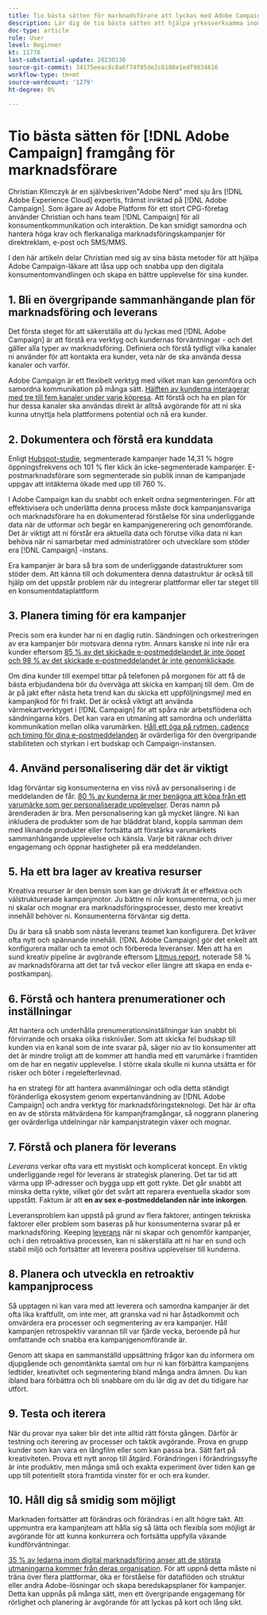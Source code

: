 ```yaml
---
title: Tio bästa sätten för marknadsförare att lyckas med Adobe Campaign
description: Lär dig de tio bästa sätten att hjälpa yrkesverksamma inom Adobe Campaign att låsa upp och snabba upp den digitala omvandlingen till konsumenter och få en bättre upplevelse för sina kunder.
doc-type: article
role: User
level: Beginner
kt: 11778
last-substantial-update: 20230130
source-git-commit: 34175eeac8c0a6f74f85de2c6188e1edf9034616
workflow-type: tm+mt
source-wordcount: '1279'
ht-degree: 0%

---
```



# Tio bästa sätten för [!DNL Adobe Campaign] framgång för marknadsförare

Christian Klimczyk är en självbeskriven&quot;Adobe Nerd&quot; med sju års [!DNL Adobe Experience Cloud] expertis, främst inriktad på [!DNL Adobe Campaign]. Som ägare av Adobe Platform för ett stort CPG-företag använder Christian och hans team [!DNL Campaign] för all konsumentkommunikation och interaktion. De kan smidigt samordna och hantera höga krav och flerkanaliga marknadsföringskampanjer för direktreklam, e-post och SMS/MMS.

I den här artikeln delar Christian med sig av sina bästa metoder för att hjälpa Adobe Campaign-läkare att låsa upp och snabba upp den digitala konsumentomvandlingen och skapa en bättre upplevelse för sina kunder.


## 1. Bli en övergripande sammanhängande plan för marknadsföring och leverans

Det första steget för att säkerställa att du lyckas med [!DNL Adobe Campaign] är att förstå era verktyg och kundernas förväntningar - och det gäller alla typer av marknadsföring. Definiera och förstå tydligt vilka kanaler ni använder för att kontakta era kunder, veta när de ska använda dessa kanaler och varför.

Adobe Campaign är ett flexibelt verktyg med vilket man kan genomföra och samordna kommunikation på många sätt. [Hälften av kunderna interagerar med tre till fem kanaler under varje köpresa](https://www.mckinsey.com/capabilities/operations/our-insights/redefine-the-omnichannel-approach-focus-on-what-truly-matters). Att förstå och ha en plan för hur dessa kanaler ska användas direkt är alltså avgörande för att ni ska kunna utnyttja hela plattformens potential och nå era kunder.

## 2. Dokumentera och förstå era kunddata

Enligt [Hubspot-studie](https://www.linkedin.com/pulse/customer-segmentation-effective-b2b-business-industry-sabreen), segmenterade kampanjer hade 14,31 % högre öppningsfrekvens och 101 % fler klick än icke-segmenterade kampanjer. E-postmarknadsförare som segmenterade sin publik innan de kampanjade uppgav att intäkterna ökade med upp till 760 %.

I Adobe Campaign kan du snabbt och enkelt ordna segmenteringen. För att effektivisera och underlätta denna process måste dock kampanjansvariga och marknadsförare ha en dokumenterad förståelse för sina underliggande data när de utformar och begär en kampanjgenerering och genomförande. Det är viktigt att ni förstår era aktuella data och förutse vilka data ni kan behöva när ni samarbetar med administratörer och utvecklare som stöder era [!DNL Campaign] -instans.

Era kampanjer är bara så bra som de underliggande datastrukturer som stöder dem. Att känna till och dokumentera denna datastruktur är också till hjälp om det uppstår problem när du integrerar plattformar eller tar steget till en konsumentdataplattform

## 3. Planera timing för era kampanjer

Precis som era kunder har ni en daglig rutin. Sändningen och orkestreringen av era kampanjer bör motsvara denna rytm. Annars kanske ni inte når era kunder eftersom [85 % av det skickade e-postmeddelandet är inte öppet och 98 % av det skickade e-postmeddelandet är inte genomklickade](https://www.validity.com/resource-center/state-of-email-2021/).

Om dina kunder till exempel tittar på telefonen på morgonen för att få de bästa erbjudandena bör du överväga att skicka en kampanj till dem. Om de är på jakt efter nästa heta trend kan du skicka ett uppföljningsmejl med en kampanjkod för fri frakt. Det är också viktigt att använda värmekartverktyget i [!DNL Campaign] för att spåra när arbetsflödena och sändningarna körs. Det kan vara en utmaning att samordna och underlätta kommunikation mellan olika varumärken. [Håll ett öga på rytmen, cadence och timing för dina e-postmeddelanden](https://experienceleaguecommunities.adobe.com/t5/adobe-campaign-classic-blogs/predictive-send-time-optimization-with-adobe-campaign/ba-p/561554) är ovärderliga för den övergripande stabiliteten och styrkan i ert budskap och Campaign-instansen.

## 4. Använd personalisering där det är viktigt

Idag förväntar sig konsumenterna en viss nivå av personalisering i de meddelanden de får. [80 % av kunderna är mer benägna att köpa från ett varumärke som ger personaliserade upplevelser](https://us.epsilon.com/power-of-me). Deras namn på ärenderaden är bra. Men personalisering kan gå mycket längre. Ni kan inkludera de produkter som de har bläddrat bland, koppla samman dem med liknande produkter eller fortsätta att förstärka varumärkets sammanhängande upplevelse och känsla. Varje bit räknar och driver engagemang och öppnar hastigheter på era meddelanden.

## 5. Ha ett bra lager av kreativa resurser

Kreativa resurser är den bensin som kan ge drivkraft åt er effektiva och välstrukturerade kampanjmotor. Ju bättre ni når konsumenterna, och ju mer ni skalar och mognar era marknadsföringsprocesser, desto mer kreativt innehåll behöver ni. Konsumenterna förväntar sig detta.

Du är bara så snabb som nästa leverans teamet kan konfigurera. Det kräver ofta nytt och spännande innehåll. [!DNL Adobe Campaign] gör det enkelt att konfigurera mallar och ta emot och förbereda leveranser. Men att ha en sund kreativ pipeline är avgörande eftersom [Litmus report](https://www.litmus.com/resources/state-of-email/), noterade 58 % av marknadsförarna att det tar två veckor eller längre att skapa en enda e-postkampanj.

## 6. Förstå och hantera prenumerationer och inställningar

Att hantera och underhålla prenumerationsinställningar kan snabbt bli förvirrande och orsaka olika risknivåer. Som att skicka fel budskap till kunden via en kanal som de inte svarar på, säger nio av tio konsumenter att det är mindre troligt att de kommer att handla med ett varumärke i framtiden om de har en negativ upplevelse. I större skala skulle ni kunna utsätta er för risker och böter i regelefterlevnad.

ha en strategi för att hantera avanmälningar och odla detta ständigt föränderliga ekosystem genom expertanvändning av [!DNL Adobe Campaign] och andra verktyg för marknadsföringsteknologi. Det här är ofta en av de största mätvärdena för kampanjframgångar, så noggrann planering ger ovärderliga utdelningar när kampanjstrategin växer och mognar.

## 7. Förstå och planera för leverans

_Leverans_ verkar ofta vara ett mystiskt och komplicerat koncept. En viktig underliggande regel för leverans är strategisk planering. Det tar tid att värma upp IP-adresser och bygga upp ett gott rykte. Det går snabbt att minska detta rykte, vilket gör det svårt att reparera eventuella skador som uppstått. Faktum är att **en av sex e-postmeddelanden når inte inkorgen**.

Leveransproblem kan uppstå på grund av flera faktorer, antingen tekniska faktorer eller problem som baseras på hur konsumenterna svarar på er marknadsföring. Keeping [leverans](https://business.adobe.com/products/campaign/email-deliverability.html) när ni skapar och genomför kampanjer, och i den retroaktiva processen, kan ni säkerställa att ni har en sund och stabil miljö och fortsätter att leverera positiva upplevelser till kunderna.

## 8. Planera och utveckla en retroaktiv kampanjprocess

Så upptagen ni kan vara med att leverera och samordna kampanjer är det ofta lika kraftfullt, om inte mer, att granska vad ni har åstadkommit och omvärdera era processer och segmentering av era kampanjer. Håll kampanjen retrospektiv varannan till var fjärde vecka, beroende på hur omfattande och snabba era kampanjgenomförande är.

Genom att skapa en sammanställd uppsättning frågor kan du informera om djupgående och genomtänkta samtal om hur ni kan förbättra kampanjens ledtider, kreativitet och segmentering bland många andra ämnen. Du kan ibland bara förbättra och bli snabbare om du lär dig av det du tidigare har utfört.

## 9. Testa och iterera

När du provar nya saker blir det inte alltid rätt första gången. Därför är testning och iterering av processer och taktik avgörande. Prova en grupp kunder som kan vara en långfilm eller som kan passa bra. Sätt fart på kreativiteten. Prova ett nytt anrop till åtgärd. Förändringen i förändringssyfte är inte produktiv, men många små och exakta experiment över tiden kan ge upp till potentiellt stora framtida vinster för er och era kunder.

## 10. Håll dig så smidig som möjligt

Marknaden fortsätter att förändras och förändras i en allt högre takt. Att uppmuntra era kampanjteam att hålla sig så lätta och flexibla som möjligt är avgörande för att kunna konkurrera och fortsätta uppfylla växande kundförväntningar.

[35 % av ledarna inom digital marknadsföring anser att de största utmaningarna kommer från deras organisation](https://www.gartner.com/en/newsroom/press-releases/gartner-says-35--of-digital-marketing-leaders-believe-the-bigges). För att uppnå detta måste ni träna över flera plattformar, öka er förståelse för dataflöden och struktur eller andra Adobe-lösningar och skapa beredskapsplaner för kampanjer. Detta kan uppnås på många sätt, men ett övergripande engagemang för rörlighet och planering är avgörande för att lyckas på kort och lång sikt.

